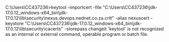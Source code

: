 C:\Users\CC437236>keytool -importcert -file "C:\Users\CC437236\jdk-17.0.12_windows-x64_bin\jdk-17.0.12\lib\security\nexus.devops.nednet.co.za.crtt" -alias nexuscert -keystore "C:\Users\CC437236\jdk-17.0.12_windows-x64_bin\jdk-17.0.12\lib\security\cacerts" -storepass changeit
'keytool' is not recognized as an internal or external command,
operable program or batch file.
